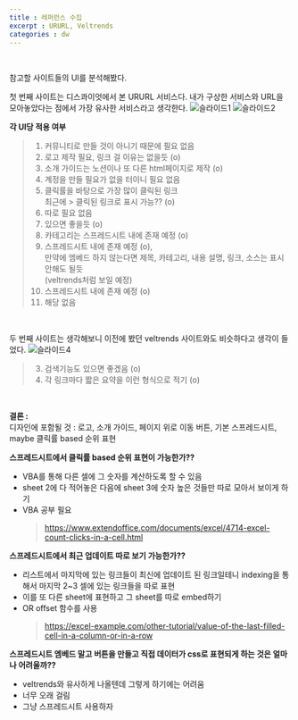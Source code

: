 ```yaml
---
title : 레퍼런스 수집
excerpt : URURL, Veltrends
categories : dw
---
```


<br>

참고할 사이트들의 UI를 분석해봤다.

첫 번째 사이트는 디스콰이엇에서 본 URURL 서비스다. 내가 구상한 서비스와 URL을 모아놓았다는 점에서 가장 유사한 서비스라고 생각한다.
![슬라이드1](https://user-images.githubusercontent.com/112374186/224022142-f2e5d841-d8fb-4d00-888b-aaab5c39be96.PNG)
![슬라이드2](https://user-images.githubusercontent.com/112374186/224022147-630045e6-a8f8-4e34-b8cc-342d8c4c2873.PNG)

**각 UI당 적용 여부**
> 1. 커뮤니티로 만들 것이 아니기 때문에 필요 없음
> 2. 로고 제작 필요, 링크 걸 이유는 없을듯 (o)
> 3. 소개 가이드는 노션이나 또 다른 html페이지로 제작 (o)
> 4. 계정을 만들 필요가 없을 터이니 필요 없음
> 5. 클릭률을 바탕으로 가장 많이 클릭된 링크  
최근에 > 클릭된 링크로 표시 가능?? (o)
> 6. 따로 필요 없음
> 7. 있으면 좋을듯 (o)
> 8. 카테고리는 스프레드시트 내에 존재 예정 (o)
> 9. 스프레드시트 내에 존재 예정 (o),  
만약에 엠베드 하지 않는다면 제목, 카테고리, 내용 설명, 링크, 소스는 표시 안해도 될듯  
(veltrends처럼 보일 예정)
> 10. 스프레드시트 내에 존재 예정 (o)
> 11. 해당 없음

<br>

두 번째 사이트는 생각해보니 이전에 봤던 veltrends 사이트와도 비슷하다고 생각이 들었다.
![슬라이드4](https://user-images.githubusercontent.com/112374186/224022151-475f52c4-4dc3-46bb-8d35-e75b7a4f0cdb.PNG)

> 3. 검색기능도 있으면 좋겠음 (o)
> 5. 각 링크마다 짧은 요약을 이런 형식으로 적기 (o)

<br>

**결론 :**  
디자인에 포함될 것 : 로고, 소개 가이드, 페이지 위로 이동 버튼, 기본 스프레드시트, maybe 클릭률 based 순위 표현

**스프레드시트에서 클릭률 based 순위 표현이 가능한가??**  
- VBA를 통해 다른 셀에 그 숫자를 계산하도록 할 수 있음
- sheet 2에 다 적어놓은 다음에 sheet 3에 숫자 높은 것들만 따로 모아서 보이게 하기
- VBA 공부 필요
  > <https://www.extendoffice.com/documents/excel/4714-excel-count-clicks-in-a-cell.html>

**스프레드시트에서 최근 업데이트 따로 보기 가능한가??**  
- 리스트에서 마지막에 있는 링크들이 최신에 업데이트 된 
링크일테니 indexing을 통해서 마지막 2~3 셀에 있는 링크들을 따로 표현
- 이를 또 다른 sheet에 표현하고 그 sheet를 따로 embed하기
- OR offset 함수를 사용 
  > <https://excel-example.com/other-tutorial/value-of-the-last-filled-cell-in-a-column-or-in-a-row>

**스프레드시트 엠베드 말고 버튼을 만들고 직접 데이터가 css로 표현되게 하는 것은 얼마나 어려울까??**  
- veltrends와 유사하게 나올텐데 그렇게 하기에는 어려움
- 너무 오래 걸림
- 그냥 스프레드시트 사용하자

<br>